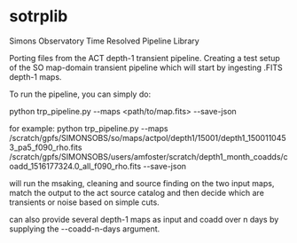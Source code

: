 # sotrplib
Simons Observatory Time Resolved Pipeline Library


Porting files from the ACT depth-1 transient pipeline. 
Creating a test setup of the SO map-domain transient pipeline which will start by ingesting .FITS depth-1 maps.


To run the pipeline, you can simply do:

python trp_pipeline.py --maps  <path/to/map.fits> --save-json

for example:
python trp_pipeline.py --maps  /scratch/gpfs/SIMONSOBS/so/maps/actpol/depth1/15001/depth1_1500110453_pa5_f090_rho.fits /scratch/gpfs/SIMONSOBS/users/amfoster/scratch/depth1_month_coadds/coadd_1516177324.0_all_f090_rho.fits --save-json

will run the msaking, cleaning and source finding on the two input maps, match the output to the act source catalog and then decide which are transients or noise based on simple cuts.

can also provide several depth-1 maps as input and coadd over n days by supplying the --coadd-n-days argument.